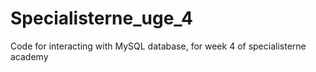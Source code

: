 # Specialisterne_uge_4
 Code for interacting with MySQL database, for week 4 of specialisterne academy

